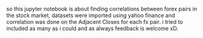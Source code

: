 so this jupyter notebook is about finding correlations between forex pairs in the stock market, datasets were imported using yahoo finance and correlation was done on the Adjacent Closes for each fx pair. 
i tried to included as many as i could and as always feedback is welcome xD.
